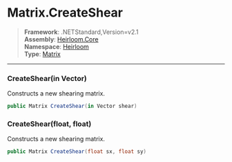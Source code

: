 # Matrix.CreateShear

> **Framework**: .NETStandard,Version=v2.1  
> **Assembly**: [Heirloom.Core][0]  
> **Namespace**: [Heirloom][0]  
> **Type**: [Matrix][1]  

--------------------------------------------------------------------------------

### CreateShear(in Vector)

Constructs a new shearing matrix.

```cs
public Matrix CreateShear(in Vector shear)
```

### CreateShear(float, float)

Constructs a new shearing matrix.

```cs
public Matrix CreateShear(float sx, float sy)
```

[0]: ../Heirloom.Core.md
[1]: Heirloom.Matrix.md
